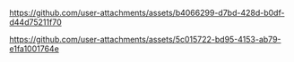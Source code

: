 https://github.com/user-attachments/assets/b4066299-d7bd-428d-b0df-d44d75211f70


https://github.com/user-attachments/assets/5c015722-bd95-4153-ab79-e1fa1001764e

